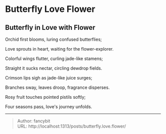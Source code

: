 # Butterfly Love Flower


## Butterfly in Love with Flower

Orchid first blooms, luring confused butterflies;

Love sprouts in heart, waiting for the flower-explorer.

Colorful wings flutter, curling jade-like stamens;

Straight it sucks nectar, circling dewdrop fields.

Crimson lips sigh as jade-like juice surges;

Branches sway, leaves droop, fragrance disperses.

Rosy fruit touches pointed pistils softly;

Four seasons pass, love's journey unfolds.





---

> Author: fancybit  
> URL: http://localhost:1313/posts/butterfly.love.flower/  

